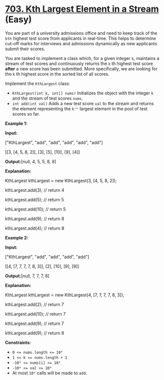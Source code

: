 # [703. Kth Largest Element in a Stream][link] (Easy)

[link]: https://leetcode.com/problems/kth-largest-element-in-a-stream/

You are part of a university admissions office and need to keep track of the `kth` highest test
score from applicants in real-time. This helps to determine cut-off marks for interviews and
admissions dynamically as new applicants submit their scores.

You are tasked to implement a class which, for a given integer `k`, maintains a stream of test
scores and continuously returns the `k` th highest test score **after** a new score has been
submitted. More specifically, we are looking for the `k` th highest score in the sorted list of all
scores.

Implement the `KthLargest` class:

- `KthLargest(int k, int[] nums)` Initializes the object with the integer `k` and the stream of test
scores `nums`.
- `int add(int val)` Adds a new test score `val` to the stream and returns the element representing
the `kᵗʰ` largest element in the pool of test scores so far.

**Example 1:**

**Input:**

\["KthLargest", "add", "add", "add", "add", "add"\]

\[\[3, \[4, 5, 8, 2\]\], \[3\], \[5\], \[10\], \[9\], \[4\]\]

**Output:**\[null, 4, 5, 5, 8, 8\]

**Explanation:**

KthLargest kthLargest = new KthLargest(3, \[4, 5, 8, 2\]);

kthLargest.add(3); // return 4

kthLargest.add(5); // return 5

kthLargest.add(10); // return 5

kthLargest.add(9); // return 8

kthLargest.add(4); // return 8

**Example 2:**

**Input:**

\["KthLargest", "add", "add", "add", "add"\]

\[\[4, \[7, 7, 7, 7, 8, 3\]\], \[2\], \[10\], \[9\], \[9\]\]

**Output:**\[null, 7, 7, 7, 8\]

**Explanation:**

KthLargest kthLargest = new KthLargest(4, \[7, 7, 7, 7, 8, 3\]);

kthLargest.add(2); // return 7

kthLargest.add(10); // return 7

kthLargest.add(9); // return 7

kthLargest.add(9); // return 8

**Constraints:**

- `0 <= nums.length <= 10⁴`
- `1 <= k <= nums.length + 1`
- `-10⁴ <= nums[i] <= 10⁴`
- `-10⁴ <= val <= 10⁴`
- At most `10⁴` calls will be made to `add`.
